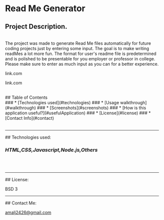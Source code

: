 
  # Read Me Generator 

  ## Project Description.
  <br>
  The project was made to generate Read Me files automatically for future coding projects just by entering some input. The goal is to make writing readMes a lot more fun. The format for user's readme file is predetermined and is polished to be presentable for you employer or professor in college. Please make sure to enter as much input as you can for a better experience.  

  link.com 

  link.com 

  <br>
  ## Table of Contents
  <br>
  ### * [Technologies used](#technologies)
  ### * [Usage walkthrough](#walkthrough)
  ### * [Screenshots](#screenshots)
  ### * [How is this application useful?](#usefulApplication)
  ### * [License](#license)
  ### * [Contact Info](#contact)
  <br>
  <br>
  <hr>
  ## Technologies used: 

  ### _*HTML,CSS,Javascript,Node.js,Others*_
  <br>
  <br>
  <hr>
  ## License: 

  BSD 3
  <br>
  <hr>
  ## Contact Me: 

  amalj2426@gmail.com
